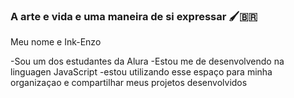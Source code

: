 ### A arte e vida e uma maneira de si expressar 🖌️🇧🇷

Meu nome e Ink-Enzo

-Sou um dos estudantes da Alura
-Estou me de desenvolvendo na linguagen JavaScript
-estou utilizando esse espaço para minha organizaçao e compartilhar meus projetos desenvolvidos
